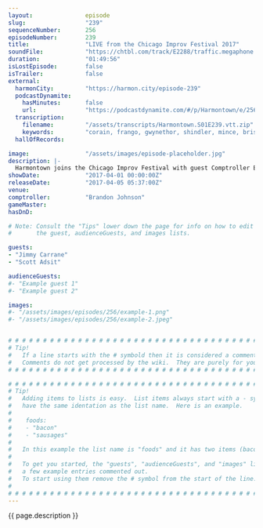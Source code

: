 ```yaml
---
layout:               episode
slug:                 "239"
sequenceNumber:       256
episodeNumber:        239
title:                "LIVE from the Chicago Improv Festival 2017"
soundFile:            "https://chtbl.com/track/E2288/traffic.megaphone.fm/STA2468356696.mp3"
duration:             "01:49:56"
isLostEpisode:        false
isTrailer:            false
external:
  harmonCity:         "https://harmon.city/episode-239"
  podcastDynamite:
    hasMinutes:       false
    url:              "https://podcastdynamite.com/#/p/Harmontown/e/256/239"
  transcription:
    filename:         "/assets/transcripts/Harmontown.S01E239.vtt.zip"
    keywords:         "corain, frango, gwynethor, shindler, mince, bristles, escalator, corraine, bristle, survey, boulder, daddy's, troy, goblins, bottoms"
  hallOfRecords:      

image:                "/assets/images/episode-placeholder.jpg"
description: |-
  Harmontown joins the Chicago Improv Festival with guest Comptroller Brandon Johnson. Improv legends Jimmy Carrane and Scott Adsit help Dan demonstrate the difference between improv and written comedy, while Brandon and Dan discover the seven types of pee.
showDate:             "2017-04-01 00:00:00Z"
releaseDate:          "2017-04-05 05:37:00Z"
venue:                
comptroller:          "Brandon Johnson"
gameMaster:           
hasDnD:               

# Note: Consult the "Tips" lower down the page for info on how to edit
#       the guest, audienceGuests, and images lists.

guests:
- "Jimmy Carrane"
- "Scott Adsit"

audienceGuests:
#- "Example guest 1"
#- "Example guest 2"

images:
#- "/assets/images/episodes/256/example-1.png"
#- "/assets/images/episodes/256/example-2.jpeg"


# # # # # # # # # # # # # # # # # # # # # # # # # # # # # # # # # # # # # # # # # # # # #
# Tip!
#   If a line starts with the # symbold then it is considered a comment.
#   Comments do not get processed by the wiki.  They are purely for your information.
# # # # # # # # # # # # # # # # # # # # # # # # # # # # # # # # # # # # # # # # # # # # #

# # # # # # # # # # # # # # # # # # # # # # # # # # # # # # # # # # # # # # # # # # # # #
# Tip!
#   Adding items to lists is easy.  List items always start with a - symbol and have
#   have the same identation as the list name.  Here is an example.
#
#    foods:
#    - "bacon"
#    - "sausages"
#
#   In this example the list name is "foods" and it has two items (bacon, and sausages).
#
#   To get you started, the "guests", "audienceGuests", and "images" lists below have
#   a few example entries commented out.
#   To start using them remove the # symbol from the start of the line.
#
# # # # # # # # # # # # # # # # # # # # # # # # # # # # # # # # # # # # # # # # # # # # #
---
```


<!-- The episode description will be rendered here -->
{{ page.description }}

<!-- Add your content BELOW here -->
<!-- vvvvvvvvvvvvvvvvvvvvvvvvvvv -->




<!-- ^^^^^^^^^^^^^^^^^^^^^^^^^^^ -->
<!-- Add your content ABOVE here -->

<!-- The episode gallery will be rendered here -->